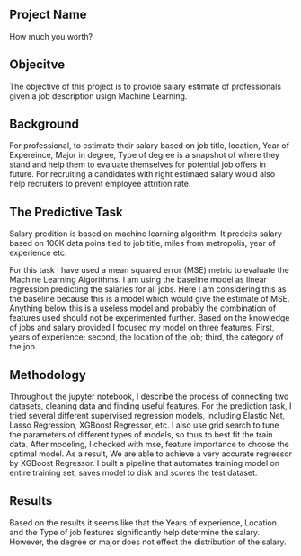## Project Name

How much you worth?


## Objecitve

The objective of this project is to provide salary estimate of professionals given a job description usign Machine Learning.



## Background 

For professional, to estimate their salary based on job title, location, Year of Expereince, Major in degree, Type of degree is a snapshot of where they stand and help them to evaluate themselves for potential job offers in future.
For recruiting a candidates with right estimaed salary would also help recruiters to prevent employee attrition rate. 




## The Predictive Task

Salary predition is based on machine learning algorithm. It predcits salary based on 100K data poins tied to job title, miles from metropolis, year of experience etc.

For this task I have used a mean squared error (MSE) metric to evaluate the Machine Learning Algorithms. 
I am using the baseline model as linear regression predicting the salaries for all jobs. Here I am considering this as the baseline because this is a model which would give the estimate of MSE. Anything below this is a useless model and probably the combination of features used should not be experimented further. Based on the knowledge of jobs and salary provided I focused my model on three features. First, years of experience; second, the location of the job; third, the category of the job.


## Methodology

Throughout the jupyter notebook, I describe the process of connecting two datasets, cleaning data and finding useful features. For the prediction task, I tried several different supervised regression models, including Elastic Net, Lasso Regression, XGBoost Regressor, etc. I also use grid search to tune the parameters of different types of models, so thus to best fit the train data. After modeling, I checked with mse, feature importance to choose the optimal model. As a result, We are able to achieve a very accurate regressor by XGBoost Regressor. I built a pipeline that automates training model on entire training set, saves model to disk and scores the test dataset.

## Results

Based on the results it seems like that the Years of experience, Location and the Type of job features significantly help determine the salary. However, the degree or major does not effect the distribution of the salary.
